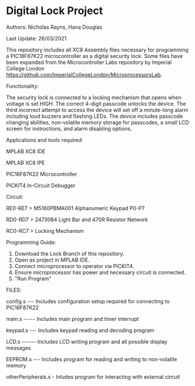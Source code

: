 # Digital Lock Project
Authors:     Nicholas Rayns, Hana Douglas
               
Last Update: 26/03/2021

          
This repository includes all XC8 Assembly files necessary for programming a PIC18F87K22 microcontroller as a digital security lock. Some files have been expanded from the Microcontroller Labs repository by Imperial College London https://github.com/ImperialCollegeLondon/MicroprocessorsLab.


Functionality: 

The security lock is connected to a locking mechanism that opens when voltage is set HIGH. The correct 4-digit passcode unlocks the device. The third incorrect attempt to access the device will set off a minute-long alarm including loud buzzers and flashing LEDs. The device includes passcode changing abilities, non-volatile memory storage for passcodes, a small LCD screen for instructions, and alarm disabling options. 


Applications and tools required: 

MPLAB XC8 IDE

MPLAB XC8 IPE

PIC18F87K22 Microcontroller

PICKIT4 In-Circuit Debugger 


Circuit:

RE0-RE7 > M5160PBMA001 Alphanumeric Keypad P0-P7

RD0-RD7 > 2473084 Light Bar and 470R Resistor Network

RC0-RC7 > Locking Mechanism 


Programming Guide: 

1. Download the Lock Branch of this repository. 
2. Open as project in MPLAB IDE. 
3. Connect microprocessor to operator via PICKIT4. 
4. Ensure microprocessor has power and necessary circuit is connected. 
5. "Run Program" 


FILES: 

config.s --- Includes configuration setup required for connecting to PIC18F87K22

main.s ----- Includes main program and timer interrupt

keypad.s --- Includes keypad reading and decoding program 

LCD.s ------ Includes LCD writing program and all possible display messages

EEPROM.s --- Includes program for reading and writing to non-volatile memory

otherPeripherals.s - Inludes program for interacting with external circuit 
